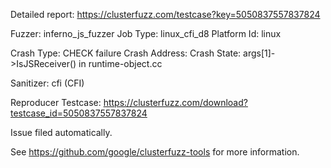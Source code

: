 Detailed report: https://clusterfuzz.com/testcase?key=5050837557837824

Fuzzer: inferno_js_fuzzer
Job Type: linux_cfi_d8
Platform Id: linux

Crash Type: CHECK failure
Crash Address: 
Crash State:
  args[1]->IsJSReceiver() in runtime-object.cc
  
Sanitizer: cfi (CFI)

Reproducer Testcase: https://clusterfuzz.com/download?testcase_id=5050837557837824

Issue filed automatically.

See https://github.com/google/clusterfuzz-tools for more information.